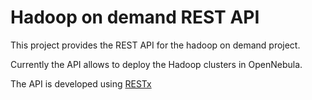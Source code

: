 # Hadoop on demand REST API

This project provides the REST API for the hadoop on demand project.

Currently the API allows to deploy the Hadoop clusters in OpenNebula.

The API is developed using [RESTx](http://restx.io/)
